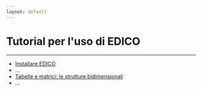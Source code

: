 ```yaml
---
layout: default
---
```

# Tutorial per l'uso di EDICO
* * *

- [Installare EDICO](docs/01_installare)
- ...
- [Tabelle e matrici: le strutture bidimensionali](docs/matrici)
- ...
